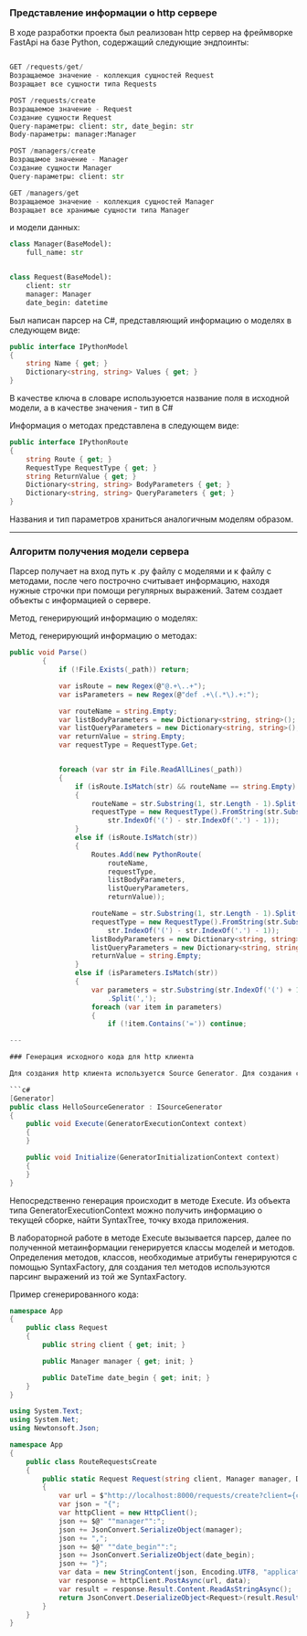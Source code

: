 ### Представление информации о http сервере

В ходе разработки проекта был реализован http сервер на фреймворке FastApi на базе Python, содержащий следующие эндпоинты:
```python

GET /requests/get/
Возращаемое значение - коллекция сущностей Request
Возращает все сущности типа Requests

POST /requests/create
Возращаемое значение - Request
Создание сущности Request
Query-параметры: client: str, date_begin: str
Body-параметры: manager:Manager

POST /managers/create
Возращамое значение - Manager
Создание сущности Manager
Query-параметры: client: str

GET /managers/get
Возращаемое значение - коллекция сущностей Manager
Возращает все хранимые сущности типа Manager

```
и модели данных:
```python
class Manager(BaseModel):
    full_name: str


class Request(BaseModel):
    client: str
    manager: Manager
    date_begin: datetime
```

Был написан парсер на С#, представляющий информацию о моделях в следующем виде:
```c#
public interface IPythonModel
{
    string Name { get; }
    Dictionary<string, string> Values { get; }
}
```
В качестве ключа в словаре используюется название поля в исходной модели, а в качестве значения - тип в С#

Информация о методах представлена в следующем виде:
```c#
public interface IPythonRoute
{
    string Route { get; }
    RequestType RequestType { get; }
    string ReturnValue { get; }
    Dictionary<string, string> BodyParameters { get; }
    Dictionary<string, string> QueryParameters { get; }
}
```
Названия и тип параметров храниться аналогичным моделям образом.

---

### Алгоритм получения модели сервера

Парсер получает на вход путь к .py файлу с моделями и к файлу с методами, после чего построчно считывает информацию, находя нужные строчки при помощи регулярных выражений. Затем создает объекты с информацией о сервере.

Метод, генерирующий информацию о моделях:


Метод, генерирующий информацию о методах:
```c#
public void Parse()
        {
            if (!File.Exists(_path)) return;

            var isRoute = new Regex(@"@.+\..+");
            var isParameters = new Regex(@"def .+\(.*\).+:");

            var routeName = string.Empty;
            var listBodyParameters = new Dictionary<string, string>();
            var listQueryParameters = new Dictionary<string, string>();
            var returnValue = string.Empty;
            var requestType = RequestType.Get;


            foreach (var str in File.ReadAllLines(_path))
            {
                if (isRoute.IsMatch(str) && routeName == string.Empty)
                {
                    routeName = str.Substring(1, str.Length - 1).Split('"')[1];
                    requestType = new RequestType().FromString(str.Substring(str.IndexOf('.') + 1,
                        str.IndexOf('(') - str.IndexOf('.') - 1));
                }
                else if (isRoute.IsMatch(str))
                {
                    Routes.Add(new PythonRoute(
                        routeName,
                        requestType,
                        listBodyParameters,
                        listQueryParameters,
                        returnValue));

                    routeName = str.Substring(1, str.Length - 1).Split('"')[1];
                    requestType = new RequestType().FromString(str.Substring(str.IndexOf('.') + 1,
                        str.IndexOf('(') - str.IndexOf('.') - 1));
                    listBodyParameters = new Dictionary<string, string>();
                    listQueryParameters = new Dictionary<string, string>();
                    returnValue = string.Empty;
                }
                else if (isParameters.IsMatch(str))
                {
                    var parameters = str.Substring(str.IndexOf('(') + 1, str.LastIndexOf(')') - str.IndexOf('('))
                        .Split(',');
                    foreach (var item in parameters)
                    {
                        if (!item.Contains('=')) continue;

---

### Генерация исходного кода для http клиента

Для создания http клиента используется Source Generator. Для создания своего генератора требуется реализовать интерфейс ISourceGenerator.

```c#
[Generator]
public class HelloSourceGenerator : ISourceGenerator
{
    public void Execute(GeneratorExecutionContext context)
    {
    }

    public void Initialize(GeneratorInitializationContext context)
    {
    }
}
```

Непосредственно генерация происходит в методе Execute. Из объекта типа GeneratorExecutionContext можно получить информацию о текущей сборке, найти SyntaxTree, точку входа приложения.

В лабораторной работе в методе Execute вызывается парсер, далее по полученной метаинформации генерируется классы моделей и методов. Определения методов, классов, необходимые атрибуты генерируются с помощью SyntaxFactory, для создания тел методов используются парсинг выражений из той же SyntaxFactory.

Пример сгенерированного кода:

```csharp
namespace App
{
    public class Request
    {
        public string client { get; init; }

        public Manager manager { get; init; }

        public DateTime date_begin { get; init; }
    }
}
```

```csharp
using System.Text;
using System.Net;
using Newtonsoft.Json;

namespace App
{
    public class RouteRequestsCreate
    {
        public static Request Request(string client, Manager manager, DateTime date_begin)
        {
            var url = $"http://localhost:8000/requests/create?client={client}";
            var json = "{";
            var httpClient = new HttpClient();
            json += $@" ""manager"":";
            json += JsonConvert.SerializeObject(manager);
            json += ",";
            json += $@" ""date_begin"":";
            json += JsonConvert.SerializeObject(date_begin);
            json += "}";
            var data = new StringContent(json, Encoding.UTF8, "application/json");
            var response = httpClient.PostAsync(url, data);
            var result = response.Result.Content.ReadAsStringAsync();
            return JsonConvert.DeserializeObject<Request>(result.Result);
        }
    }
}
```